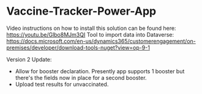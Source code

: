 # Vaccine-Tracker-Power-App

Video instructions on how to install this solution can be found here: https://youtu.be/Glbo8MJm3QI
Tool to import data into Dataverse: https://docs.microsoft.com/en-us/dynamics365/customerengagement/on-premises/developer/download-tools-nuget?view=op-9-1

Version 2 Update:
* Allow for booster declaration. Presently app supports 1 booster but there's the fields now in place for a second booster.
* Upload test results for unvaccinated.
